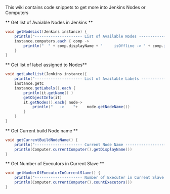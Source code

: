 This wiki contains code snippets to get more into Jenkins Nodes or Computers 

** Get list of Avaiable Nodes in Jenkins **

```groovy
void getNodeList(Jenkins instance) {
    println("--------------------- List of Available Nodes ------------------------------")
    instance.computers.each { comp ->
        println("  " + comp.displayName + "     isOffline -> " + comp.isOffline())
    }
}
```

** Get list of label assigned to Nodes**
```groovy
void getLabelList(Jenkins instance){
    println("--------------------- List of Available Labels ------------------------------")
    instance.getC
    instance.getLabels().each {
        println(it.getName() )
        getObjectInfo(it)
        it.getNodes().each{ node->
            println("   ->    "+    node.getNodeName())
        }
    }
}
```

** Get Current build Node name **
```groovy
void getCurrentBuildNodeName() {
    println("--------------------- Current Node Name ------------------------------")
    println(Computer.currentComputer().getDisplayName())
}
```

** Get Number of Executors in Current Slave **
```groovy
void getNumberOfExecutorInCurrentSlave() {
    println("--------------------- Number of Executer in Current Slave ------------------------------")
    println(Computer.currentComputer().countExecutors())
}
```